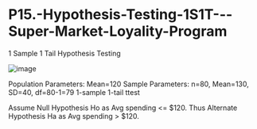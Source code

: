 # P15.-Hypothesis-Testing-1S1T---Super-Market-Loyality-Program

1 Sample 1 Tail Hypothesis Testing

![image](https://user-images.githubusercontent.com/71163471/115991900-61fe8d00-a5e8-11eb-87be-231de0db4983.png)

Population Parameters: Mean=120 Sample Parameters: n=80, Mean=130, SD=40, df=80-1=79 1-sample 1-tail ttest 

Assume Null Hypothesis Ho as Avg spending <= $120. Thus Alternate Hypothesis Ha as Avg spending > $120.
